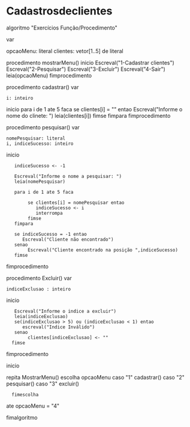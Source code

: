 # Cadastrosdeclientes

algoritmo "Exercícios Função/Procedimento"


var

 opcaoMenu: literal
 clientes: vetor[1..5] de literal
 
 procedimento mostrarMenu()
 inicio
       Escreval("1-Cadastrar clientes")
       Escreval("2-Pesquisar")
       Escreval("3-Excluir")
       Escreval("4-Sair")
       leia(opcaoMenu)
 fimprocedimento
 
 procedimento cadastrar()
 var
 
    i: inteiro
    
 inicio
       para i de 1 ate 5 faca
          se clientes[i] = ""  entao
            Escreval("Informe o nome do clinete: ")
            leia(clientes[i])
          fimse
       fimpara
 fimprocedimento
 
 procedimento pesquisar()
 var

    nomePesquisar: literal
    i, indiceSucesso: inteiro


 inicio

       indiceSucesso <- -1

       Escreval("Informe o nome a pesquisar: ")
       leia(nomePesquisar)
       
       para i de 1 ate 5 faca

            se clientes[i] = nomePesquisar entao
               indiceSucesso <- i
               interrompa
            fimse
       fimpara

       se indiceSucesso = -1 entao
          Escreval("Cliente não encontrado")
       senao
            Escreval("Cliente encontrado na posição ",indiceSucesso)
       fimse
       



 fimprocedimento
 
  procedimento Excluir()
 var

    indiceExclusao : inteiro


 inicio

       Escreval("Informe o indice a excluir")
       leia(indiceExclusao)
       se(indiceExclusao > 5) ou (indiceExclusao < 1) entao
          escreval("Indice Inválido")
       senao
            clientes[indiceExclusao] <- ""
      fimse

 fimprocedimento



 
inicio

repita
     MostrarMenu()
     escolha opcaoMenu
             caso "1"
                cadastrar()
             caso "2"
                pesquisar()
             caso "3"
                excluir()

      fimescolha
ate opcaoMenu = "4"

fimalgoritmo



